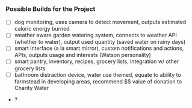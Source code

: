 ### Possible Builds for the Project

- [ ] dog monitoring, uses camera to detect movement, outputs estimated caloric energy burned
- [ ] weather aware garden watering system, connects to weather API (whether to water), output used quantity (saved water on rainy days)
- [ ] smart interface (a la smart mirror), custom notifications and actions, APIs, outputs usage and interests (Watson personality)
- [ ] smart pantry, inventory, recipes, grocery lists, integration w/ other grocery lists
- [ ] bathroom distraction device, water use themed, equate to ability to farmstead in developing areas, recommend $$ value of donation to Charity Water
- ?
